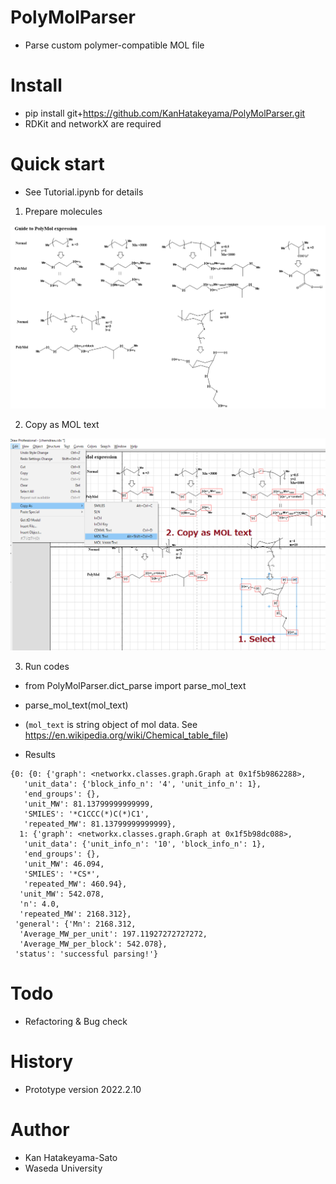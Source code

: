 # PolyMolParser
- Parse custom polymer-compatible MOL file

# Install
- pip install git+https://github.com/KanHatakeyama/PolyMolParser.git
- RDKit and networkX are required

# Quick start 
- See Tutorial.ipynb for details

1. Prepare molecules
<img src="pics/1.png">

2. Copy as MOL text
<img src="pics/2.png">

3. Run codes
- from PolyMolParser.dict_parse import parse_mol_text
- parse_mol_text(mol_text)
- (`mol_text` is string object of mol data. See https://en.wikipedia.org/wiki/Chemical_table_file)

- Results

```
{0: {0: {'graph': <networkx.classes.graph.Graph at 0x1f5b9862288>,
   'unit_data': {'block_info_n': '4', 'unit_info_n': 1},
   'end_groups': {},
   'unit_MW': 81.13799999999999,
   'SMILES': '*C1CCC(*)C(*)C1',
   'repeated_MW': 81.13799999999999},
  1: {'graph': <networkx.classes.graph.Graph at 0x1f5b98dc088>,
   'unit_data': {'unit_info_n': '10', 'block_info_n': 1},
   'end_groups': {},
   'unit_MW': 46.094,
   'SMILES': '*CS*',
   'repeated_MW': 460.94},
  'unit_MW': 542.078,
  'n': 4.0,
  'repeated_MW': 2168.312},
 'general': {'Mn': 2168.312,
  'Average_MW_per_unit': 197.11927272727272,
  'Average_MW_per_block': 542.078},
 'status': 'successful parsing!'}
```

# Todo
- Refactoring & Bug check

# History
- Prototype version 2022.2.10

# Author
- Kan Hatakeyama-Sato
- Waseda University


